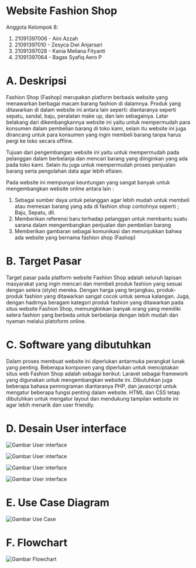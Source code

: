 # Website Fashion Shop

Anggota Kelompok 8:
1. 21091397006 - Aini Azzah
2. 21091397010 - Zesyca Dwi Anjarsari 
3. 21091397028 - Kania Meliana Fityanti
4. 21091397064 - Bagas Syafiq Aero P


# A. Deskripsi

Fashion Shop (Fashop) merupakan platform berbasis website yang menawarkan berbagai macam barang fashion di dalamnya. Produk yang ditawarkan di dalam website ini antara lain seperti: diantaranya seperti sepatu, sandal, baju, peralatan make up, dan lain sebagainya. Latar belakang dari dikembangkannya website ini yaitu untuk mempermudah para konsumen dalam pembelian barang di toko kami, selain itu website ini juga dirancang untuk para konsumen yang ingin membeli barang tanpa harus pergi ke toko secara offline.

Tujuan dari pengembangan website ini yaitu untuk mempermudah pada pelanggan dalam berbelanja dan mencari barang yang diinginkan yang ada pada toko kami. Selain itu juga untuk mempermudah proses penjualan barang serta pengolahan data agar lebih efisien.

Pada website ini mempunyai keuntungan yang sangat banyak untuk mengembangkan website online antara lain :
1. Sebagai sumber daya untuk pelanggan agar lebih mudah untuk membeli atau memesan barang yang ada di fashion shop contohnya seperti ; Baju, Sepatu, dll.
2. Memberikan referensi baru terhadap pelanggan untuk membantu suatu sarana dalam mengembangkan penjualan dan pembelian barang
3. Memberikan gambaran  sebagai komunikasi dan menunjukkan bahwa ada website yang bernama fashion shop (Fashop)


# B. Target Pasar

Target pasar pada platform website Fashion Shop adalah seluruh lapisan masyarakat yang ingin mencari dan membeli produk fashion yang sesuai dengan selera (style) mereka. Dengan harga yang terjangkau, produk-produk fashion yang ditawarkan sangat cocok untuk semua kalangan. Juga, dengan hadirnya beragam kategori produk fashion yang ditawarkan pada situs website Fashion Shop, memungkinkan banyak orang yang memiliki selera fashion yang berbeda untuk berbelanja dengan lebih mudah dan nyaman melalui platoform online.


# C. Software yang dibutuhkan

Dalam proses membuat website ini diperlukan antarmuka perangkat lunak yang penting. Beberapa komponen yang diperlukan untuk menciptakan situs web Fashion Shop adalah sebagai berikut: Laravel sebagai framework yang digunakan untuk mengembangkan website ini. Dibutuhkan juga beberapa bahasa pemrograman diantaranya PHP, dan javascript untuk mengatur beberapa fungsi penting dalam website. HTML dan CSS tetap dibutuhkan untuk mengatur layout dan mendukung tampilan website ini agar lebih menarik dan user friendly. 


# D. Desain User interface

![Gambar User interface](./public/client/img/pages/HalamanHome.png)

![Gambar User interface](./public/client/img/pages/HalamanProduct.png)

![Gambar User interface](./public/client/img/pages/HalamanKategori.png)

![Gambar User interface](./public/client/img/pages/HalamanAboutUs.png)
 
# E. Use Case Diagram 

![Gambar Use Case](./public/client/img/pages/usecsase.png)

 
# F. Flowchart

![Gambar Flowchart](./public/client/img/pages/flowchart.png) 
